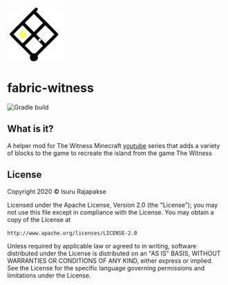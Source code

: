 <img src="src/main/resources/assets/witness/icon.png">

# fabric-witness
![Gradle build](https://github.com/xxfast/fabric-witness/workflows/Gradle%20build/badge.svg)

## What is it?

A helper mod for The Witness Minecraft [youtube](https://www.youtube.com/watch?v=NtJE8jozI7U&list=PLgH8mtb5RMVNGH4sPxEjHp7FCWXt_txtF) series that adds a variety of blocks to the game to recreate the island from the game The Witness 

## License

Copyright 2020 © Isuru Rajapakse

Licensed under the Apache License, Version 2.0 (the "License");
you may not use this file except in compliance with the License.
You may obtain a copy of the License at

    http://www.apache.org/licenses/LICENSE-2.0

Unless required by applicable law or agreed to in writing, software
distributed under the License is distributed on an "AS IS" BASIS,
WITHOUT WARRANTIES OR CONDITIONS OF ANY KIND, either express or implied.
See the License for the specific language governing permissions and
limitations under the License.